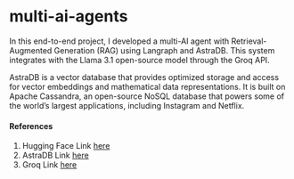 # multi-ai-agents

In this end-to-end project, I developed a multi-AI agent with Retrieval-Augmented Generation (RAG) using Langraph and AstraDB. This system integrates with the Llama 3.1 open-source model through the Groq API.

AstraDB is a vector database that provides optimized storage and access for vector embeddings and mathematical data representations. It is built on Apache Cassandra, an open-source NoSQL database that powers some of the world’s largest applications, including Instagram and Netflix.

#### References
1. Hugging Face Link [here](https://huggingface.co/sentence-transformers/all-MiniLM-L6-v2)
2. AstraDB Link [here](https://www.datastax.com/)
3. Groq Link [here](https://groq.com/)
